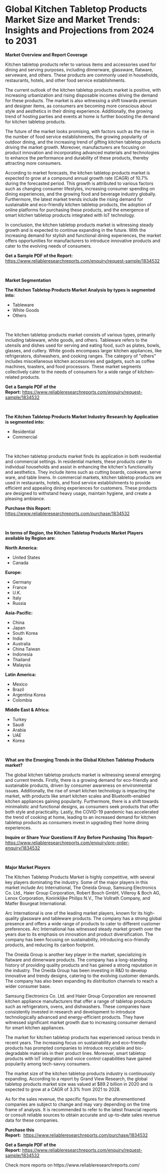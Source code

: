 <p><h1>Global Kitchen Tabletop Products Market Size and Market Trends: Insights and Projections from 2024 to 2031</h1></p><p><strong>Market Overview and Report Coverage</strong></p>
<p><p>Kitchen tabletop products refer to various items and accessories used for dining and serving purposes, including dinnerware, glassware, flatware, serveware, and others. These products are commonly used in households, restaurants, hotels, and other food service establishments.</p><p>The current outlook of the kitchen tabletop products market is positive, with increasing urbanization and rising disposable incomes driving the demand for these products. The market is also witnessing a shift towards premium and designer items, as consumers are becoming more conscious about style and aesthetics in their dining experience. Additionally, the growing trend of hosting parties and events at home is further boosting the demand for kitchen tabletop products.</p><p>The future of the market looks promising, with factors such as the rise in the number of food service establishments, the growing popularity of outdoor dining, and the increasing trend of gifting kitchen tabletop products driving the market growth. Moreover, manufacturers are focusing on product innovation and incorporating advanced materials and technologies to enhance the performance and durability of these products, thereby attracting more consumers.</p><p>According to market forecasts, the kitchen tabletop products market is expected to grow at a compound annual growth rate (CAGR) of 10.7% during the forecasted period. This growth is attributed to various factors such as changing consumer lifestyles, increasing consumer spending on dining experiences, and the growing food and beverage industry globally. Furthermore, the latest market trends include the rising demand for sustainable and eco-friendly kitchen tabletop products, the adoption of online platforms for purchasing these products, and the emergence of smart kitchen tabletop products integrated with IoT technology.</p><p>In conclusion, the kitchen tabletop products market is witnessing steady growth and is expected to continue expanding in the future. With the increasing demand for stylish and functional dining experiences, the market offers opportunities for manufacturers to introduce innovative products and cater to the evolving needs of consumers.</p></p>
<p><strong>Get a Sample PDF of the Report:</strong> <a href="https://www.reliableresearchreports.com/enquiry/request-sample/1834532">https://www.reliableresearchreports.com/enquiry/request-sample/1834532</a></p>
<p>&nbsp;</p>
<p><strong>Market Segmentation</strong></p>
<p><strong>The Kitchen Tabletop Products Market Analysis by types is segmented into:</strong></p>
<p><ul><li>Tableware</li><li>White Goods</li><li>Others</li></ul></p>
<p>&nbsp;</p>
<p><p>The kitchen tabletop products market consists of various types, primarily including tableware, white goods, and others. Tableware refers to the utensils and dishes used for serving and eating food, such as plates, bowls, glasses, and cutlery. White goods encompass larger kitchen appliances, like refrigerators, dishwashers, and cooking ranges. The category of "others" includes miscellaneous kitchen accessories and gadgets, such as coffee machines, toasters, and food processors. These market segments collectively cater to the needs of consumers for a wide range of kitchen-related products.</p></p>
<p><strong>Get a Sample PDF of the Report:</strong>&nbsp;<a href="https://www.reliableresearchreports.com/enquiry/request-sample/1834532">https://www.reliableresearchreports.com/enquiry/request-sample/1834532</a></p>
<p>&nbsp;</p>
<p><strong>The Kitchen Tabletop Products Market Industry Research by Application is segmented into:</strong></p>
<p><ul><li>Residential</li><li>Commercial</li></ul></p>
<p>&nbsp;</p>
<p><p>The kitchen tabletop products market finds its application in both residential and commercial settings. In residential markets, these products cater to individual households and assist in enhancing the kitchen's functionality and aesthetics. They include items such as cutting boards, cookware, serve ware, and table linens. In commercial markets, kitchen tabletop products are used in restaurants, hotels, and food service establishments to provide efficient and appealing dining experiences for customers. These products are designed to withstand heavy usage, maintain hygiene, and create a pleasing ambiance.</p></p>
<p><strong>Purchase this Report:</strong>&nbsp; <a href="https://www.reliableresearchreports.com/purchase/1834532">https://www.reliableresearchreports.com/purchase/1834532</a></p>
<p>&nbsp;</p>
<p><strong>In terms of Region, the Kitchen Tabletop Products Market Players available by Region are:</strong></p>
<p>
    <p> <strong> North America: </strong>
        <ul>
            <li>United States</li>
            <li>Canada</li>
        </ul>
        </p> 
    <p> <strong> Europe: </strong>
        <ul>
            <li>Germany</li>
            <li>France</li>
            <li>U.K.</li>
            <li>Italy</li>
            <li>Russia</li>
        </ul>
        </p> 
    <p> <strong> Asia-Pacific: </strong>
        <ul>
            <li>China</li>
            <li>Japan</li>
            <li>South Korea</li>
            <li>India</li>
            <li>Australia</li>
            <li>China Taiwan</li>
            <li>Indonesia</li>
            <li>Thailand</li>
            <li>Malaysia</li>
        </ul>
        </p> 
    <p> <strong> Latin America: </strong>
        <ul>
            <li>Mexico</li>
            <li>Brazil</li>
            <li>Argentina Korea</li>
            <li>Colombia</li>
        </ul>
        </p> 
    <p> <strong> Middle East & Africa: </strong>
        <ul>
            <li>Turkey</li>
            <li>Saudi</li>
            <li>Arabia</li>
            <li>UAE</li>
            <li>Korea</li>
        </ul>
    </p>
    </p>
<p>&nbsp;</p>
<p><strong>What are the Emerging Trends in the Global Kitchen Tabletop Products market?</strong></p>
<p><p>The global kitchen tabletop products market is witnessing several emerging and current trends. Firstly, there is a growing demand for eco-friendly and sustainable products, driven by consumer awareness on environmental issues. Additionally, the rise of smart kitchen technology is impacting the market, with products like smart kitchen scales and Bluetooth-enabled kitchen appliances gaining popularity. Furthermore, there is a shift towards minimalistic and functional designs, as consumers seek products that offer both style and practicality. Lastly, the COVID-19 pandemic has accelerated the trend of cooking at home, leading to an increased demand for kitchen tabletop products as consumers invest in upgrading their home dining experiences.</p></p>
<p><strong>Inquire or Share Your Questions If Any Before Purchasing This Report</strong>- <a href="https://www.reliableresearchreports.com/enquiry/pre-order-enquiry/1834532">https://www.reliableresearchreports.com/enquiry/pre-order-enquiry/1834532</a></p>
<p>&nbsp;</p>
<p><strong>Major Market Players</strong></p>
<p><p>The Kitchen Tabletop Products Market is highly competitive, with several key players dominating the industry. Some of the major players in this market include Arc International, The Oneida Group, Samsung Electronics Co. Ltd., Haier Group Corporation, Robert Bosch GmbH, Villeroy & Boch AG, Lenox Corporation, Koninklijke Philips N.V., The Vollrath Company, and Matfer Bourgeat International.</p><p>Arc International is one of the leading market players, known for its high-quality glassware and tableware products. The company has a strong global presence and offers a wide range of products to cater to different customer preferences. Arc International has witnessed steady market growth over the years due to its emphasis on innovation and product diversification. The company has been focusing on sustainability, introducing eco-friendly products, and reducing its carbon footprint.</p><p>The Oneida Group is another key player in the market, specializing in flatware and dinnerware products. The company has a long-standing history of providing quality products and has gained a strong reputation in the industry. The Oneida Group has been investing in R&D to develop innovative and trendy designs, catering to the evolving customer demands. The company has also been expanding its distribution channels to reach a wider consumer base.</p><p>Samsung Electronics Co. Ltd. and Haier Group Corporation are renowned kitchen appliance manufacturers that offer a range of tabletop products such as refrigerators, ovens, and dishwashers. These companies have consistently invested in research and development to introduce technologically advanced and energy-efficient products. They have witnessed significant market growth due to increasing consumer demand for smart kitchen appliances.</p><p>The market for kitchen tabletop products has experienced various trends in recent years. The increasing focus on sustainability and eco-friendly products has prompted companies to introduce recyclable and bio-degradable materials in their product lines. Moreover, smart tabletop products with IoT integration and voice control capabilities have gained popularity among tech-savvy consumers.</p><p>The market size of the kitchen tabletop products industry is continuously expanding. According to a report by Grand View Research, the global tabletop products market size was valued at $89.2 billion in 2020 and is expected to grow at a CAGR of 3.3% from 2021 to 2028.</p><p>As for the sales revenue, the specific figures for the aforementioned companies are subject to change and may vary depending on the time frame of analysis. It is recommended to refer to the latest financial reports or consult reliable sources to obtain accurate and up-to-date sales revenue data for these companies.</p></p>
<p><strong>Purchase this Report:</strong>&nbsp;&nbsp;<a href="https://www.reliableresearchreports.com/purchase/1834532">https://www.reliableresearchreports.com/purchase/1834532</a></p>
<p></p>
<p><strong>Get a Sample PDF of the Report:</strong>&nbsp;<a href="https://www.reliableresearchreports.com/enquiry/request-sample/1834532">https://www.reliableresearchreports.com/enquiry/request-sample/1834532</a></p>
<p>Check more reports on https://www.reliableresearchreports.com/</p>